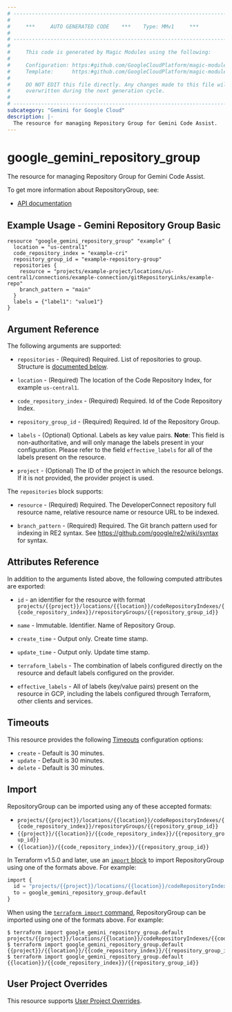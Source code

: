 ```yaml
---
# ----------------------------------------------------------------------------
#
#     ***     AUTO GENERATED CODE    ***    Type: MMv1     ***
#
# ----------------------------------------------------------------------------
#
#     This code is generated by Magic Modules using the following:
#
#     Configuration: https:#github.com/GoogleCloudPlatform/magic-modules/tree/main/mmv1/products/gemini/RepositoryGroup.yaml
#     Template:      https:#github.com/GoogleCloudPlatform/magic-modules/tree/main/mmv1/templates/terraform/resource.html.markdown.tmpl
#
#     DO NOT EDIT this file directly. Any changes made to this file will be
#     overwritten during the next generation cycle.
#
# ----------------------------------------------------------------------------
subcategory: "Gemini for Google Cloud"
description: |-
  The resource for managing Repository Group for Gemini Code Assist.
---
```


# google_gemini_repository_group

The resource for managing Repository Group for Gemini Code Assist.


To get more information about RepositoryGroup, see:

* [API documentation](https://cloud.google.com/gemini/docs/api/reference/rest/v1/projects.locations.codeRepositoryIndexes.repositoryGroups)

## Example Usage - Gemini Repository Group Basic


```hcl
resource "google_gemini_repository_group" "example" {
  location = "us-central1"
  code_repository_index = "example-cri"
  repository_group_id = "example-repository-group"
  repositories {
    resource = "projects/example-project/locations/us-central1/connections/example-connection/gitRepositoryLinks/example-repo"
    branch_pattern = "main"
  }
  labels = {"label1": "value1"}
}
```

## Argument Reference

The following arguments are supported:


* `repositories` -
  (Required)
  Required. List of repositories to group.
  Structure is [documented below](#nested_repositories).

* `location` -
  (Required)
  The location of the Code Repository Index, for example `us-central1`.

* `code_repository_index` -
  (Required)
  Required. Id of the Code Repository Index.

* `repository_group_id` -
  (Required)
  Required. Id of the Repository Group.


* `labels` -
  (Optional)
  Optional. Labels as key value pairs.
  **Note**: This field is non-authoritative, and will only manage the labels present in your configuration.
  Please refer to the field `effective_labels` for all of the labels present on the resource.

* `project` - (Optional) The ID of the project in which the resource belongs.
    If it is not provided, the provider project is used.



<a name="nested_repositories"></a>The `repositories` block supports:

* `resource` -
  (Required)
  Required. The DeveloperConnect repository full resource name, relative resource name
  or resource URL to be indexed.

* `branch_pattern` -
  (Required)
  Required. The Git branch pattern used for indexing in RE2 syntax.
  See https://github.com/google/re2/wiki/syntax for syntax.

## Attributes Reference

In addition to the arguments listed above, the following computed attributes are exported:

* `id` - an identifier for the resource with format `projects/{{project}}/locations/{{location}}/codeRepositoryIndexes/{{code_repository_index}}/repositoryGroups/{{repository_group_id}}`

* `name` -
  Immutable. Identifier. Name of Repository Group.

* `create_time` -
  Output only. Create time stamp.

* `update_time` -
  Output only. Update time stamp.

* `terraform_labels` -
  The combination of labels configured directly on the resource
   and default labels configured on the provider.

* `effective_labels` -
  All of labels (key/value pairs) present on the resource in GCP, including the labels configured through Terraform, other clients and services.


## Timeouts

This resource provides the following
[Timeouts](https://developer.hashicorp.com/terraform/plugin/sdkv2/resources/retries-and-customizable-timeouts) configuration options:

- `create` - Default is 30 minutes.
- `update` - Default is 30 minutes.
- `delete` - Default is 30 minutes.

## Import


RepositoryGroup can be imported using any of these accepted formats:

* `projects/{{project}}/locations/{{location}}/codeRepositoryIndexes/{{code_repository_index}}/repositoryGroups/{{repository_group_id}}`
* `{{project}}/{{location}}/{{code_repository_index}}/{{repository_group_id}}`
* `{{location}}/{{code_repository_index}}/{{repository_group_id}}`


In Terraform v1.5.0 and later, use an [`import` block](https://developer.hashicorp.com/terraform/language/import) to import RepositoryGroup using one of the formats above. For example:

```tf
import {
  id = "projects/{{project}}/locations/{{location}}/codeRepositoryIndexes/{{code_repository_index}}/repositoryGroups/{{repository_group_id}}"
  to = google_gemini_repository_group.default
}
```

When using the [`terraform import` command](https://developer.hashicorp.com/terraform/cli/commands/import), RepositoryGroup can be imported using one of the formats above. For example:

```
$ terraform import google_gemini_repository_group.default projects/{{project}}/locations/{{location}}/codeRepositoryIndexes/{{code_repository_index}}/repositoryGroups/{{repository_group_id}}
$ terraform import google_gemini_repository_group.default {{project}}/{{location}}/{{code_repository_index}}/{{repository_group_id}}
$ terraform import google_gemini_repository_group.default {{location}}/{{code_repository_index}}/{{repository_group_id}}
```

## User Project Overrides

This resource supports [User Project Overrides](https://registry.terraform.io/providers/hashicorp/google/latest/docs/guides/provider_reference#user_project_override).
